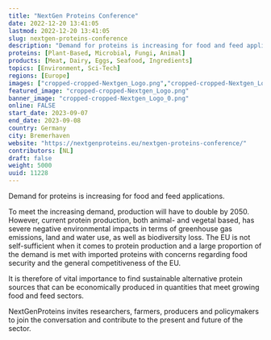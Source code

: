 ```yaml
---
title: "NextGen Proteins Conference"
date: 2022-12-20 13:41:05
lastmod: 2022-12-20 13:41:05
slug: nextgen-proteins-conference
description: "Demand for proteins is increasing for food and feed applications.To meet the increasing demand, production will have to double by 2050. However, current protein production, both animal- and vegetal based, has severe negative environmental impacts in terms of greenhouse gas emissions, land and water use, as well as biodiversity loss. The EU is not self-sufficient when it comes to protein production and a large proportion of the demand is met with imported proteins with concerns regarding food security and the general competitiveness of the EU."
proteins: [Plant-Based, Microbial, Fungi, Animal]
products: [Meat, Dairy, Eggs, Seafood, Ingredients]
topics: [Environment, Sci-Tech]
regions: [Europe]
images: ["cropped-cropped-Nextgen_Logo.png","cropped-cropped-Nextgen_Logo_0.png"]
featured_image: "cropped-cropped-Nextgen_Logo.png"
banner_image: "cropped-cropped-Nextgen_Logo_0.png"
online: FALSE
start_date: 2023-09-07
end_date: 2023-09-08
country: Germany
city: Bremerhaven
website: "https://nextgenproteins.eu/nextgen-proteins-conference/"
contributors: [NL]
draft: false
weight: 5000
uuid: 11228
---
```

Demand for proteins is increasing for food and feed applications.

To meet the increasing demand, production will have to double by 2050.
However, current protein production, both animal- and vegetal based, has
severe negative environmental impacts in terms of greenhouse gas
emissions, land and water use, as well as biodiversity loss. The EU is
not self-sufficient when it comes to protein production and a large
proportion of the demand is met with imported proteins with concerns
regarding food security and the general competitiveness of the EU.

It is therefore of vital importance to find sustainable alternative
protein sources that can be economically produced in quantities that
meet growing food and feed sectors.

NextGenProteins invites researchers, farmers, producers and policymakers
to join the conversation and contribute to the present and future of the
sector.
